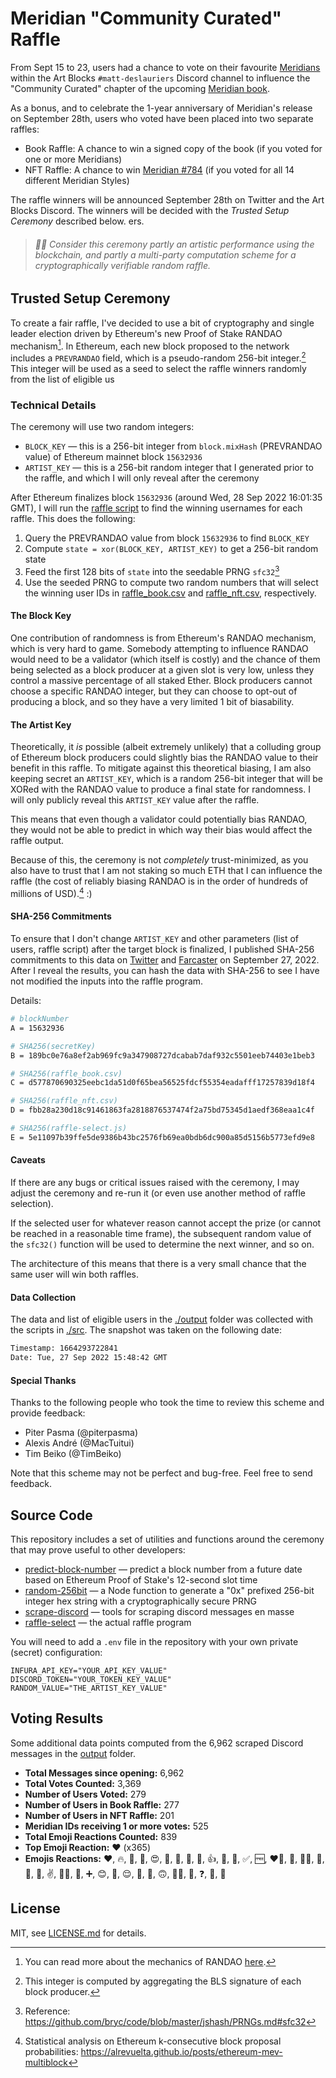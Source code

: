 # Meridian "Community Curated" Raffle

From Sept 15 to 23, users had a chance to vote on their favourite [Meridians](https://meridian.mattdesl.com/) within the Art Blocks `#matt-deslauriers` Discord channel to influence the "Community Curated" chapter of the upcoming [Meridian book](https://vetroeditions.com/products/meridian).

As a bonus, and to celebrate the 1-year anniversary of Meridian's release on September 28th, users who voted have been placed into two separate raffles:

- Book Raffle: A chance to win a signed copy of the book (if you voted for one or more Meridians)
- NFT Raffle: A chance to win [Meridian #784](https://opensea.io/assets/ethereum/0xa7d8d9ef8d8ce8992df33d8b8cf4aebabd5bd270/163000784) (if you voted for all 14 different Meridian Styles)

The raffle winners will be announced September 28th on Twitter and the Art Blocks Discord. The winners will be decided with the _Trusted Setup Ceremony_ described below.
ers.

> ###### 🎨✨ Consider this ceremony partly an artistic performance using the blockchain, and partly a multi-party computation scheme for a cryptographically verifiable random raffle.

## Trusted Setup Ceremony

To create a fair raffle, I've decided to use a bit of cryptography and single leader election driven by Ethereum's new Proof of Stake RANDAO mechanism[^1]. In Ethereum, each new block proposed to the network includes a `PREVRANDAO` field, which is a pseudo-random 256-bit integer.[^2] This integer will be used as a seed to select the raffle winners randomly from the list of eligible us

### Technical Details

The ceremony will use two random integers:

- `BLOCK_KEY` — this is a 256-bit integer from `block.mixHash` (PREVRANDAO value) of Ethereum mainnet block `15632936`
- `ARTIST_KEY` — this is a 256-bit random integer that I generated prior to the raffle, and which I will only reveal after the ceremony

After Ethereum finalizes block `15632936` (around Wed, 28 Sep 2022 16:01:35 GMT), I will run the [raffle script](./src/raffle-select.js) to find the winning usernames for each raffle. This does the following:

1. Query the PREVRANDAO value from block `15632936` to find `BLOCK_KEY`
2. Compute `state = xor(BLOCK_KEY, ARTIST_KEY)` to get a 256-bit random state
3. Feed the first 128 bits of `state` into the seedable PRNG `sfc32`[^3]
4. Use the seeded PRNG to compute two random numbers that will select the winning user IDs in [raffle_book.csv](./output/raffle_book.csv) and [raffle_nft.csv](./output/raffle_nft.csv), respectively.

#### The Block Key

One contribution of randomness is from Ethereum's RANDAO mechanism, which is very hard to game. Somebody attempting to influence RANDAO would need to be a validator (which itself is costly) and the chance of them being selected as a block producer at a given slot is very low, unless they control a massive percentage of all staked Ether. Block producers cannot choose a specific RANDAO integer, but they can choose to opt-out of producing a block, and so they have a very limited 1 bit of biasability.

#### The Artist Key

Theoretically, it _is_ possible (albeit extremely unlikely) that a colluding group of Ethereum block producers could slightly bias the RANDAO value to their benefit in this raffle. To mitigate against this theoretical biasing, I am also keeping secret an `ARTIST_KEY`, which is a random 256-bit integer that will be XORed with the RANDAO value to produce a final state for randomness. I will only publicly reveal this `ARTIST_KEY` value after the raffle.

This means that even though a validator could potentially bias RANDAO, they would not be able to predict in which way their bias would affect the raffle output.

Because of this, the ceremony is not _completely_ trust-minimized, as you also have to trust that I am not staking so much ETH that I can influence the raffle (the cost of reliably biasing RANDAO is in the order of hundreds of millions of USD).[^4] :)

#### SHA-256 Commitments

To ensure that I don't change `ARTIST_KEY` and other parameters (list of users, raffle script) after the target block is finalized, I published SHA-256 commitments to this data on [Twitter](https://twitter.com/mattdesl/status/1574866811987927040) and [Farcaster](farcaster://casts/0x0715896c86914e3d203028fb003f60ef8faa53640d4a1e768d0029474eeccd01/0x0715896c86914e3d203028fb003f60ef8faa53640d4a1e768d0029474eeccd01) on September 27, 2022. After I reveal the results, you can hash the data with SHA-256 to see I have not modified the inputs into the raffle program.

Details:

```sh
# blockNumber
A = 15632936

# SHA256(secretKey)
B = 189bc0e76a8ef2ab969fc9a347908727dcabab7daf932c5501eeb74403e1beb3

# SHA256(raffle_book.csv)
C = d577870690325eebc1da51d0f65bea56525fdcf55354eadafff17257839d18f4

# SHA256(raffle_nft.csv)
D = fbb28a230d18c91461863fa2818876537474f2a75bd75345d1aedf368eaa1c4f

# SHA256(raffle-select.js)
E = 5e11097b39ffe5de9386b43bc2576fb69ea0bdb6dc900a85d5156b5773efd9e8
```

#### Caveats

If there are any bugs or critical issues raised with the ceremony, I may adjust the ceremony and re-run it (or even use another method of raffle selection).

If the selected user for whatever reason cannot accept the prize (or cannot be reached in a reasonable time frame), the subsequent random value of the `sfc32()` function will be used to determine the next winner, and so on.

The architecture of this means that there is a very small chance that the same user will win both raffles.

#### Data Collection

The data and list of eligible users in the [./output](./output) folder was collected with the scripts in [./src](./src). The snapshot was taken on the following date:

```sh
Timestamp: 1664293722841
Date: Tue, 27 Sep 2022 15:48:42 GMT
```

#### Special Thanks

Thanks to the following people who took the time to review this scheme and provide feedback:

- Piter Pasma (@piterpasma)
- Alexis André (@MacTuitui)
- Tim Beiko (@TimBeiko)

Note that this scheme may not be perfect and bug-free. Feel free to send feedback.

## Source Code

This repository includes a set of utilities and functions around the ceremony that may prove useful to other developers:

- [predict-block-number](./src/predict-block-number.js) — predict a block number from a future date based on Ethereum Proof of Stake's 12-second slot time
- [random-256bit](./src/random-256bit.js) — a Node function to generate a "0x" prefixed 256-bit integer hex string with a cryptographically secure PRNG
- [scrape-discord](./src/scrape-discord.js) — tools for scraping discord messages en masse
- [raffle-select](./src/raffle-select.js) — the actual raffle program

You will need to add a `.env` file in the repository with your own private (secret) configuration:

```
INFURA_API_KEY="YOUR_API_KEY_VALUE"
DISCORD_TOKEN="YOUR_TOKEN_KEY_VALUE"
RANDOM_VALUE="THE_ARTIST_KEY_VALUE"
```

## Voting Results

Some additional data points computed from the 6,962 scraped Discord messages in the [output](./output/) folder.

- **Total Messages since opening:** 6,962
- **Total Votes Counted:** 3,369
- **Number of Users Voted:** 279
- **Number of Users in Book Raffle:** 277
- **Number of Users in NFT Raffle:** 201
- **Meridian IDs receiving 1 or more votes:** 525
- **Total Emoji Reactions Counted:** 839
- **Top Emoji Reaction:** ❤️ (x365)
- **Emojis Reactions:** ❤️, 🔥, 🤌, 💙, 😍, 🤍, 💯, 👀, 🙌, 👍, 🤝, 🍻, ✅, 🆓, ❤️‍🔥, 🎉, 👍🏻, 🌈, 🐻, 🍕, ✌️, 💪🏻, 🐸, ➕, 😊, 🤯, 😌, 🤣, 🌄, 🙃, 🤌🏼, 🙏, ❓, 🍦, 🍊

## License

MIT, see [LICENSE.md](http://github.com/mattdesl/meridian-discord-voting/blob/master/LICENSE.md) for details.

[^1]: You can read more about the mechanics of RANDAO [here](https://eth2book.info/altair/part2/building_blocks/randomness#updating-the-randao).
[^2]: This integer is computed by aggregating the BLS signature of each block producer.
[^3]: Reference: https://github.com/bryc/code/blob/master/jshash/PRNGs.md#sfc32
[^4]: Statistical analysis on Ethereum k-consecutive block proposal probabilities: https://alrevuelta.github.io/posts/ethereum-mev-multiblock
